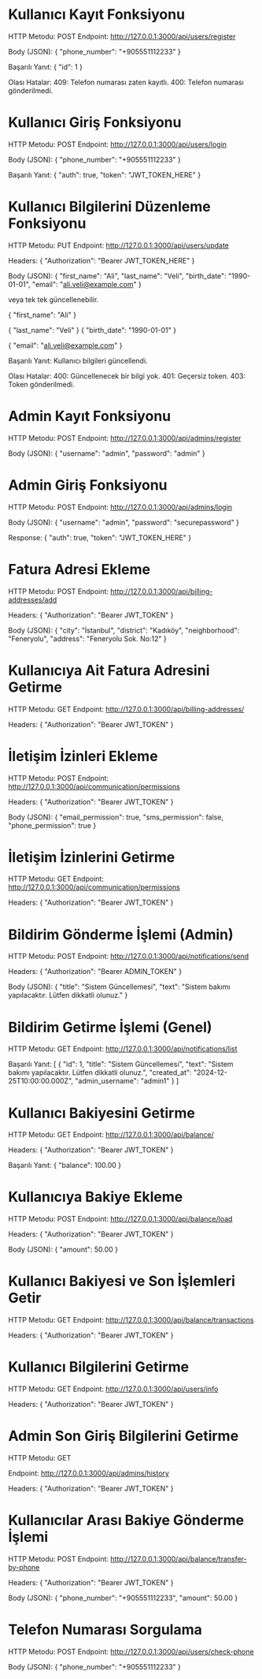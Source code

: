 # Kullanıcı Kayıt Fonksiyonu

HTTP Metodu: POST
Endpoint: http://127.0.0.1:3000/api/users/register


Body (JSON):
{
  "phone_number": "+905551112233"
}


Başarılı Yanıt:
{
  "id": 1
}

Olası Hatalar:
409: Telefon numarası zaten kayıtlı.
400: Telefon numarası gönderilmedi.


# Kullanıcı Giriş Fonksiyonu

HTTP Metodu: POST
Endpoint: http://127.0.0.1:3000/api/users/login


Body (JSON):
{
  "phone_number": "+905551112233"
}


Başarılı Yanıt:
{
  "auth": true,
  "token": "JWT_TOKEN_HERE"
}

# Kullanıcı Bilgilerini Düzenleme Fonksiyonu

HTTP Metodu: PUT
Endpoint: http://127.0.0.1:3000/api/users/update

Headers:
{
  "Authorization": "Bearer JWT_TOKEN_HERE"
}


Body (JSON):
{
  "first_name": "Ali",
  "last_name": "Veli",
  "birth_date": "1990-01-01",
  "email": "ali.veli@example.com"
}

veya tek tek güncellenebilir.

{
  "first_name": "Ali"
}

{
  "last_name": "Veli"
}
{
  "birth_date": "1990-01-01"
}

{
  "email": "ali.veli@example.com"
}

Başarılı Yanıt:
Kullanıcı bilgileri güncellendi.


Olası Hatalar:
400: Güncellenecek bir bilgi yok.
401: Geçersiz token.
403: Token gönderilmedi.

# Admin Kayıt Fonksiyonu 

HTTP Metodu: POST
Endpoint: http://127.0.0.1:3000/api/admins/register

Body (JSON):
{
  "username": "admin",
  "password": "admin"
}


# Admin Giriş Fonksiyonu

HTTP Metodu: POST
Endpoint: http://127.0.0.1:3000/api/admins/login

Body (JSON):
{
  "username": "admin",
  "password": "securepassword"
}

Response:
{
  "auth": true,
  "token": "JWT_TOKEN_HERE"
}

# Fatura Adresi Ekleme

HTTP Metodu: POST
Endpoint: http://127.0.0.1:3000/api/billing-addresses/add

Headers:
{
  "Authorization": "Bearer JWT_TOKEN"
}

Body (JSON):
{
  "city": "İstanbul",
  "district": "Kadıköy",
  "neighborhood": "Feneryolu",
  "address": "Feneryolu Sok. No:12"
}

# Kullanıcıya Ait Fatura Adresini Getirme

HTTP Metodu: GET
Endpoint: http://127.0.0.1:3000/api/billing-addresses/

Headers:
{
  "Authorization": "Bearer JWT_TOKEN"
}

# İletişim İzinleri Ekleme

HTTP Metodu: POST
Endpoint: http://127.0.0.1:3000/api/communication/permissions

Headers:
{
  "Authorization": "Bearer JWT_TOKEN"
}

Body (JSON):
{
  "email_permission": true,
  "sms_permission": false,
  "phone_permission": true
}

# İletişim İzinlerini Getirme

HTTP Metodu: GET
Endpoint: http://127.0.0.1:3000/api/communication/permissions

Headers:
{
  "Authorization": "Bearer JWT_TOKEN"
}

# Bildirim Gönderme İşlemi (Admin)

HTTP Metodu: POST
Endpoint: http://127.0.0.1:3000/api/notifications/send

Headers:
{
  "Authorization": "Bearer ADMIN_TOKEN"
}

Body (JSON):
{
  "title": "Sistem Güncellemesi",
  "text": "Sistem bakımı yapılacaktır. Lütfen dikkatli olunuz."
}

# Bildirim Getirme İşlemi (Genel)

HTTP Metodu: GET
Endpoint: http://127.0.0.1:3000/api/notifications/list

Başarılı Yanıt:
[
  {
    "id": 1,
    "title": "Sistem Güncellemesi",
    "text": "Sistem bakımı yapılacaktır. Lütfen dikkatli olunuz.",
    "created_at": "2024-12-25T10:00:00.000Z",
    "admin_username": "admin1"
  }
]

# Kullanıcı Bakiyesini Getirme 

HTTP Metodu: GET
Endpoint: http://127.0.0.1:3000/api/balance/

Headers:
{
  "Authorization": "Bearer JWT_TOKEN"
}

Başarılı Yanıt:
{
  "balance": 100.00
}

# Kullanıcıya Bakiye Ekleme

HTTP Metodu: POST
Endpoint: http://127.0.0.1:3000/api/balance/load

Headers:
{
  "Authorization": "Bearer JWT_TOKEN"
}

Body (JSON):
{
  "amount": 50.00
}

# Kullanıcı Bakiyesi ve Son İşlemleri Getir

HTTP Metodu: GET
Endpoint: http://127.0.0.1:3000/api/balance/transactions

Headers:
{
  "Authorization": "Bearer JWT_TOKEN"
}

# Kullanıcı Bilgilerini Getirme

HTTP Metodu: GET
Endpoint: http://127.0.0.1:3000/api/users/info

Headers:
{
  "Authorization": "Bearer JWT_TOKEN"
}

# Admin Son Giriş Bilgilerini Getirme

HTTP Metodu: GET

Endpoint: http://127.0.0.1:3000/api/admins/history

Headers:
{
  "Authorization": "Bearer JWT_TOKEN"
}

# Kullanıcılar Arası Bakiye Gönderme İşlemi

HTTP Metodu: POST
Endpoint: http://127.0.0.1:3000/api/balance/transfer-by-phone

Headers:
{
  "Authorization": "Bearer JWT_TOKEN"
}

Body (JSON):
{
  "phone_number": "+905551112233",
  "amount": 50.00
}

# Telefon Numarası Sorgulama 

HTTP Metodu: POST
Endpoint: http://127.0.0.1:3000/api/users/check-phone

Body (JSON):
{
  "phone_number": "+905551112233"
}